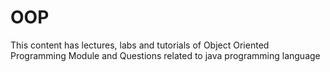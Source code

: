 # OOP
This content has lectures, labs and tutorials of Object Oriented Programming Module and Questions related to java programming language
